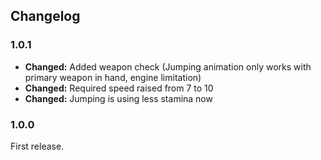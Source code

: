 Changelog
---------


### 1.0.1 ###
* **Changed:** Added weapon check (Jumping animation only works with primary weapon in hand, engine limitation)
* **Changed:** Required speed raised from 7 to 10
* **Changed:** Jumping is using less stamina now


### 1.0.0 ###
First release.